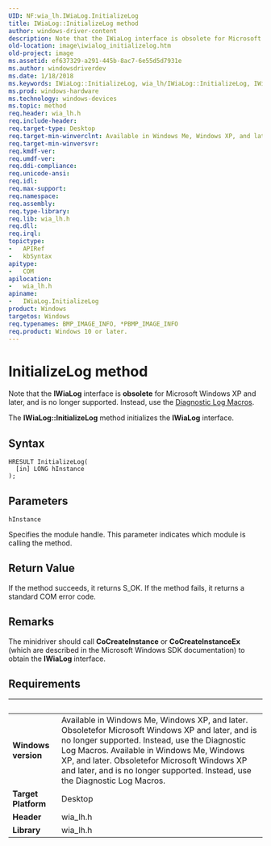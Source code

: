 ```yaml
---
UID: NF:wia_lh.IWiaLog.InitializeLog
title: IWiaLog::InitializeLog method
author: windows-driver-content
description: Note that the IWiaLog interface is obsolete for Microsoft Windows XP and later, and is no longer supported. Instead, use the Diagnostic Log Macros.The IWiaLog::InitializeLog method initializes the lWiaLog interface.
old-location: image\iwialog_initializelog.htm
old-project: image
ms.assetid: ef637329-a291-445b-8ac7-6e55d5d7931e
ms.author: windowsdriverdev
ms.date: 1/18/2018
ms.keywords: IWiaLog::InitializeLog, wia_lh/IWiaLog::InitializeLog, IWiaLog interface [Imaging Devices], InitializeLog method, IWiaLog, image.iwialog_initializelog, InitializeLog method [Imaging Devices], IWiaLog interface, IWiaLog_17cc24cb-d8dd-4f7c-b5d4-6720621b6534.xml, InitializeLog method [Imaging Devices], InitializeLog
ms.prod: windows-hardware
ms.technology: windows-devices
ms.topic: method
req.header: wia_lh.h
req.include-header: 
req.target-type: Desktop
req.target-min-winverclnt: Available in Windows Me, Windows XP, and later. Obsoletefor Microsoft Windows XP and later, and is no longer supported. Instead, use the Diagnostic Log Macros.
req.target-min-winversvr: 
req.kmdf-ver: 
req.umdf-ver: 
req.ddi-compliance: 
req.unicode-ansi: 
req.idl: 
req.max-support: 
req.namespace: 
req.assembly: 
req.type-library: 
req.lib: wia_lh.h
req.dll: 
req.irql: 
topictype:
-	APIRef
-	kbSyntax
apitype:
-	COM
apilocation:
-	wia_lh.h
apiname:
-	IWiaLog.InitializeLog
product: Windows
targetos: Windows
req.typenames: BMP_IMAGE_INFO, *PBMP_IMAGE_INFO
req.product: Windows 10 or later.
---
```



# InitializeLog method
Note that the <b>IWiaLog</b> interface is <b>obsolete</b> for Microsoft Windows XP and later, and is no longer supported. Instead, use the <a href="https://msdn.microsoft.com/library/windows/hardware/ff540599">Diagnostic Log Macros</a>.

The <b>IWiaLog::InitializeLog</b> method initializes the <b>lWiaLog</b> interface.

## Syntax

````
HRESULT InitializeLog(
  [in] LONG hInstance
);
````

## Parameters

`hInstance`

Specifies the module handle. This parameter indicates which module is calling the method.


## Return Value

If the method succeeds, it returns S_OK. If the method fails, it returns a standard COM error code.

## Remarks

The minidriver should call <b>CoCreateInstance</b> or <b>CoCreateInstanceEx </b>(which are described in the Microsoft Windows SDK documentation) to obtain the <b>IWiaLog</b> interface.

## Requirements
| &nbsp; | &nbsp; |
| ---- |:---- |
| **Windows version** | Available in Windows Me, Windows XP, and later. Obsoletefor Microsoft Windows XP and later, and is no longer supported. Instead, use the Diagnostic Log Macros. Available in Windows Me, Windows XP, and later. Obsoletefor Microsoft Windows XP and later, and is no longer supported. Instead, use the Diagnostic Log Macros. |
| **Target Platform** | Desktop |
| **Header** | wia_lh.h |
| **Library** | wia_lh.h |